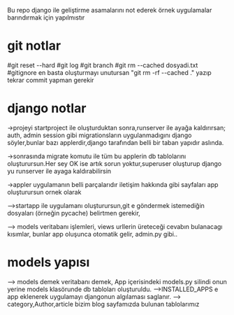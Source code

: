 Bu repo django ile geliştirme asamalarını not ederek örnek uygulamalar barındırmak için yapılmıstır

# git notlar
#git reset --hard
#git log
#git branch
#git rm --cached dosyadi.txt
#gitignore en basta oluşturmayı unutursan "git rm -rf --cached ."
yazıp tekrar commit yapman gerekir


# django  notlar

->projeyi startproject ile oluşturduktan sonra,runserver ile ayağa kaldırırsan; auth, admin session gibi migrationsların
uygulanmadıgını django söyler,bunlar bazı applerdir,django tarafından belli bir taban yapıdır aslında.

->sonrasında migrate komutu ile tüm bu applerin db tablolarını oluşturursun.Her sey OK ise artık sorun yoktur,superuser oluşturup django yu runserver
ile ayaga kaldırabilirsin

->appler uygulamanın belli parçalarıdır iletişim hakkında gibi sayfaları app oluşturursun ornek olarak

-->startapp ile uygulamanı oluşturursun,git e göndermek istemediğin dosyaları (örneğin pycache) belirtmen gerekir,

--> models veritabanı işlemleri, views urllerin üreteceği cevabın bulanacagı kısımlar, bunlar app oluşunca otomatik gelir, admin.py gibi..


# models yapısı

--> models demek veritabanı demek, App içerisindeki models.py silindi onun yerine models klasörunde db tabloları oluşturuldu.
-->INSTALLED_APPS e app eklenerek  uygulamayı djangonun algılaması saglanır.
--> category,Author,article bizim blog sayfamızda bulunan tablolarımız
